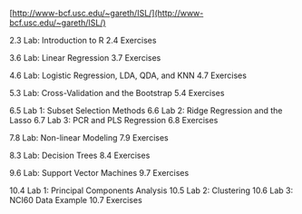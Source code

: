 [http://www-bcf.usc.edu/~gareth/ISL/](http://www-bcf.usc.edu/~gareth/ISL/)


2.3 Lab: Introduction to R
2.4 Exercises

3.6 Lab: Linear Regression
3.7 Exercises

4.6 Lab: Logistic Regression, LDA, QDA, and KNN
4.7 Exercises

5.3 Lab: Cross-Validation and the Bootstrap
5.4 Exercises

6.5 Lab 1: Subset Selection Methods
6.6 Lab 2: Ridge Regression and the Lasso
6.7 Lab 3: PCR and PLS Regression
6.8 Exercises

7.8 Lab: Non-linear Modeling
7.9 Exercises

8.3 Lab: Decision Trees
8.4 Exercises

9.6 Lab: Support Vector Machines
9.7 Exercises

10.4 Lab 1: Principal Components Analysis
10.5 Lab 2: Clustering
10.6 Lab 3: NCI60 Data Example
10.7 Exercises

